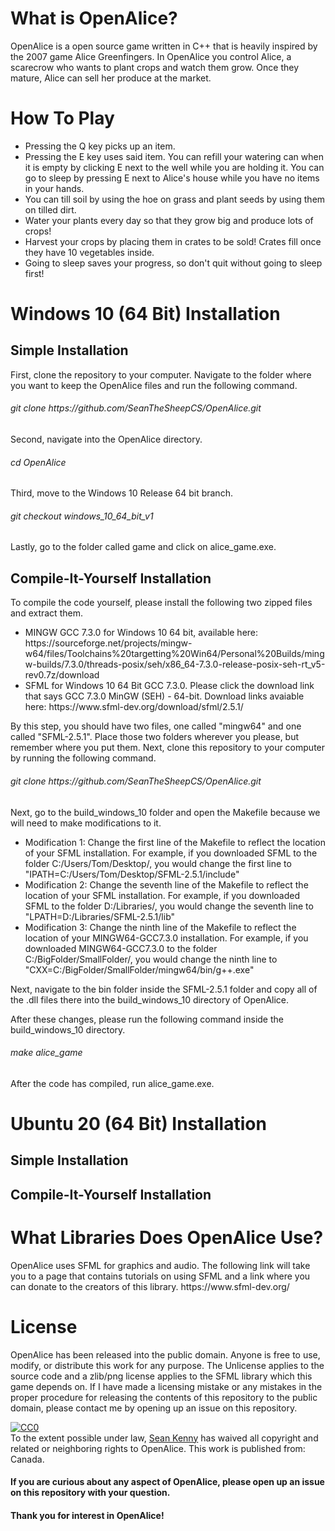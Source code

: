 <h1> What is OpenAlice? </h1>
<p> OpenAlice is a open source game written in C++ that is heavily inspired by the 2007 game Alice Greenfingers. In OpenAlice you control Alice, a scarecrow who wants to plant crops and watch them grow. Once they mature, Alice can sell her produce at the market. </p>

<h1> How To Play </h1>
<ul>
 <li> Pressing the Q key picks up an item. </li>
 <li> Pressing the E key uses said item. You can refill your watering can when it is empty by clicking E next to the well while you are holding it. You can go to sleep by pressing E next to Alice's house while you have no items in your hands. </li>
 <li> You can till soil by using the hoe on grass and plant seeds by using them on tilled dirt. </li>
 <li> Water your plants every day so that they grow big and produce lots of crops! </li>
 <li> Harvest your crops by placing them in crates to be sold! Crates fill once they have  10 vegetables inside. </li>
 <li> Going to sleep saves your progress, so don't quit without going to sleep first! </li>
</ul>

<h1> Windows 10 (64 Bit) Installation </h1>

<h2> Simple Installation </h2>
<p> First, clone the repository to your computer. Navigate to the folder where you want to keep the OpenAlice files and run the following command.</p>
<h6> git clone https://github.com/SeanTheSheepCS/OpenAlice.git </h6>
<p> Second, navigate into the OpenAlice directory. </p>
<h6> cd OpenAlice </h6>
<p> Third, move to the Windows 10 Release 64 bit branch. </p>
<h6> git checkout windows_10_64_bit_v1 </h6>
<p> Lastly, go to the folder called game and click on alice_game.exe. </p>

<h2> Compile-It-Yourself Installation </h4>
<p> To compile the code yourself, please install the following two zipped files and extract them. </p>
<ul>
 <li> MINGW GCC 7.3.0 for Windows 10 64 bit, available here: https://sourceforge.net/projects/mingw-w64/files/Toolchains%20targetting%20Win64/Personal%20Builds/mingw-builds/7.3.0/threads-posix/seh/x86_64-7.3.0-release-posix-seh-rt_v5-rev0.7z/download </li>
 <li> SFML for Windows 10 64 Bit GCC 7.3.0. Please click the download link that says GCC 7.3.0 MinGW (SEH) - 64-bit. Download links avaiable here: https://www.sfml-dev.org/download/sfml/2.5.1/ </li>
</ul>
<p> By this step, you should have two files, one called "mingw64" and one called "SFML-2.5.1". Place those two folders wherever you please, but remember where you put them. Next, clone this repository to your computer by running the following command. </p>
<h6> git clone https://github.com/SeanTheSheepCS/OpenAlice.git </h6>
<p> Next, go to the build_windows_10 folder and open the Makefile because we will need to make modifications to it. </p>
<ul>
 <li> Modification 1: Change the first line of the Makefile to reflect the location of your SFML installation. For example, if you downloaded SFML to the folder C:/Users/Tom/Desktop/, you would change the first line to "IPATH=C:/Users/Tom/Desktop/SFML-2.5.1/include"</li>
 <li> Modification 2: Change the seventh line of the Makefile to reflect the location of your SFML installation. For example, if you downloaded SFML to the folder D:/Libraries/, you would change the seventh line to "LPATH=D:/Libraries/SFML-2.5.1/lib"</li>
 <li> Modification 3: Change the ninth line of the Makefile to reflect the location of your MINGW64-GCC7.3.0 installation. For example, if you downloaded MINGW64-GCC7.3.0 to the folder C:/BigFolder/SmallFolder/, you would change the ninth line to "CXX=C:/BigFolder/SmallFolder/mingw64/bin/g++.exe"</li>
</ul>
<p> Next, navigate to the bin folder inside the SFML-2.5.1 folder and copy all of the .dll files there into the build_windows_10 directory of OpenAlice. </p>
<p> After these changes, please run the following command inside the build_windows_10 directory. </p>
<h6> make alice_game </h6>
<p> After the code has compiled, run alice_game.exe.</p>
<h1> Ubuntu 20 (64 Bit) Installation </h3>
<h2> Simple Installation </h4>
<p> </p>
<h2> Compile-It-Yourself Installation </h4>
<p> </p>

<h1> What Libraries Does OpenAlice Use? </h1>
<p> OpenAlice uses SFML for graphics and audio. The following link will take you to a page that contains tutorials on using SFML and a link where you can donate to the creators of this library. https://www.sfml-dev.org/ </p>

<h1> License </h1>
<p> 
  OpenAlice has been released into the public domain. Anyone is free to use, modify, or distribute this work for any purpose. The Unlicense applies to the source code and a zlib/png license applies to the SFML library which this game depends on. If I have made a licensing mistake or any mistakes in the proper procedure for releasing the contents of this repository to the public domain, please contact me by opening up an issue on this repository. 
</p>
<p xmlns:dct="http://purl.org/dc/terms/" xmlns:vcard="http://www.w3.org/2001/vcard-rdf/3.0#">
  <a rel="license"
     href="http://creativecommons.org/publicdomain/zero/1.0/">
    <img src="http://i.creativecommons.org/p/zero/1.0/88x31.png" style="border-style: none;" alt="CC0" />
  </a>
  <br />
  To the extent possible under law,
  <a rel="dct:publisher"
     href="https://github.com/SeanTheSheepCS/">
    <span property="dct:title">Sean Kenny</span></a>
  has waived all copyright and related or neighboring rights to
  <span property="dct:title">OpenAlice</span>.
This work is published from:
<span property="vcard:Country" datatype="dct:ISO3166"
      content="CA" about="https://github.com/SeanTheSheepCS/OpenAlice/">
  Canada</span>.
<h4> If you are curious about any aspect of OpenAlice, please open up an issue on this repository with your question. </h4>
<h4> Thank you for interest in OpenAlice! </h4>
</html>
